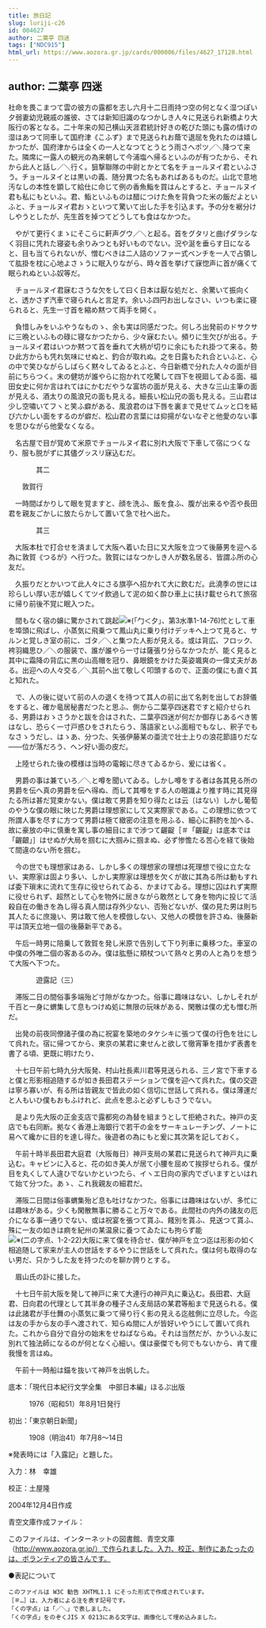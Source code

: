 ```yaml
---
title: 旅日記
slug: luriji-c26
id: 004627
author: 二葉亭 四迷
tags: ["NDC915"]
html_url: https://www.aozora.gr.jp/cards/000006/files/4627_17128.html
---
```


## author: 二葉亭 四迷

社命を畏こまつて雲の彼方の露都を志し六月十二日雨持つ空の何となく湿つぽい夕弱妻幼児親戚の誰彼、さては新知旧識のなつかしき人々に見送られ新橋より大阪行の客となる。二十年来の知己横山天涯君統計好きの乾びた頭にも露の情けの湿はあつて同車して国府津《こふず》まで見送られお蔭で退屈を免れたのは嬉しかつたが、国府津からは全くの一人となつてとうとう雨さへポツ／＼降つて来た。隣席に一露人の観光の為来朝して今浦塩へ帰るといふのが有つたから、それから此人と話し／＼行く。狙撃聯隊の中尉とかとて名をチョールヌイ君といふさう。チョールヌイとは黒いの義、随分異つた名もあればあるものだ。山北で意地汚なしの本性を顕して給仕に命じて例の香魚鮨を買はんとすると、チョールヌイ君も私にもといふ。君、鮨といふものは醋につけた魚を背負つた米の飯だよといふと、チョールヌイ君おゝといつて驚いて出した手を引込ます。予の分を裾分けしやうとしたが、先生首を掉つてどうしても食はなかつた。

　やがて更行くまゝにそこらに鼾声グウ／＼と起る。首をグタリと曲げダラシなく羽目に凭れた寝姿も余りみつとも好いものでない。況や涎を垂らす日になると、目も当てられないが、憎むべきは二人詰のソファー式ベンチを一人で占領して肱掛を枕に心地よさゝうに眠入りながら、時々首を挙げて寐惚声に首が痛くて眠られぬといふ奴等だ。

　チョールヌイ君寐むさうな欠をして曰く日本は厭な処だと、余驚いて振向くと、透かさず汽車で寝られんと言足す。余いふ四円お出しなさい、いつも楽に寝られると、先生一寸首を縮め黙つて両手を開く。

　負惜しみをいふやうなものゝ、余も実は同感だつた。何しろ出発前のドサクサに三晩といふもの碌に寝なかつたから、少々寐むたい。頻りに生欠びが出る。チョールヌイ君はいつか黙つて首を垂れて大柄が切りに余にもたれ掛つて来る。勢ひ此方からも凭れ気味にせぬと、釣合が取れぬ。之を日露もたれ合といふと、心の中で笑ひながらしばらく黙々してゐるとふと、今日新橋で分れた人々の面が目前にちらつく。末の健坊が誰やらに抱かれて吃驚して四下を視廻してゐる面、福田女史に何か言はれてはにかむだやうな富坊の面が見える、大きな三山主筆の面が見える、酒太りの風浪兄の面も見える。細長い松山兄の面も見える。三山君は少し空嘯いてフヽと笑ふ癖がある、風浪君のは下唇を裏まで見せてムッと口を結び六かしい面をするのが癖だ、松山君の言葉には抑揚がないなぞと他愛のない事を思ひながら他愛なくなる。

　名古屋で目が覚めて米原でチョールヌイ君に別れ大阪で下車して宿につくなり、服も脱がずに其儘グッスリ寐込むだ。



　　　　其二



　　敦賀行

　一時間ばかりして眼を覚ますと、顔を洗ふ、飯を食ふ、腹が出来るや否や長田君を親友ごかしに放たらかして置いて急で社へ出た。



　　　　其三



　大阪本杜で打合せを済まして大阪へ着いた日に又大阪を立つて後藤男を迎へる為に敦賀《つるが》へ行つた。敦賀にはなつかしき人が数名居る、皆謂ふ所の心友だ。

　久振りだとかいつて此人々にさる旗亭へ招かれて大に飲むだ。此澆季の世には珍らしい厚い志が嬉しくてツイ飲過して泥の如く酔ひ車上に扶け載せられて旅宿に帰り前後不覚に眠入つた。

　間もなく宿の嬶に驚かされて跳起![※(「勹＜夕」、第3水準1-14-76)](https://www.aozora.gr.jp/cards/000006/files/../../../gaiji/1-14/1-14-76.png)忙として車を埠頭に飛ばし、小蒸気に飛乗つて鳳山丸に乗り付けデッキへ上つて見ると、サルンと覚しき室の前に、ゴタ／＼と集つた人影が見える。或は背広、フロック、袴羽織思ひ／＼の服装で、誰が誰やら一寸は薩張り分らなかつたが、能く見ると其中に霜降の背広に黒の山高帽を冠り、鼻眼鏡をかけた英姿颯爽の一偉丈夫がある。出迎への人々交る／＼其前へ出て敬しく叩頭するので、正面の僕にも直ぐ其と知れた。

　で、人の後に従いて前の人の退くを待つて其人の前に出て名刺を出してお辞儀をすると、確か竜居秘書だつたと思ふ、側から二葉亭四迷君ですと紹介せられる、男爵はおゝさうかと跋を合はされた、二葉亭四迷が何だか御存じあるべき筈はなし、恐らく一寸戸惑ひをされたらう、落語家といふ面相でもなし、釈子でもなさゝうだし、はゝあ、分つた、矢張伊藤某の亜流で壮士上りの浪花節語りだな――位が落だろう、ヘン好い面の皮だ。

　上陸せられた後の模様は当時の電報に尽きてゐるから、爰には省く。

　男爵の事は兼ていろ／＼と噂を聞いてゐる。しかし噂をする者は各其見る所の男爵を伝へ真の男爵を伝へ得ぬ、而して其噂をする人の眼識より推す時に其見得たる所は甚だ覚束かない。僕は敢て男爵を知り得たとは云〔はない〕しかし葡萄のやうな僕の眼に映じた男爵は理想家にして又実際家である。この理想に依つて所謂人事を尽すに方つて男爵は極て緻密の注意を用ふる、細心に斟酌を加へる、故に豪放の中に慎重を寓し事の細目にまで渉つて齷齪［＃「齷齪」は底本では「齷齦」］はせぬが大局を掴むに大掴みに掴まぬ、必ず惨憺たる苦心を経て後始て間違のない所を掴む。

　今の世でも理想家はある、しかし多くの理想家の理想は死理想で役に立たない、実際家は固より多い、しかし実際家は理想を欠くが故に其為る所は動もすれば委下瑣末に流れて生存に役せられてゐる、かまけてゐる。理想に囚はれず実際に役せられず、超然として心を物外に居きながら敢然として身を物内に投じて活殺自在の働きを為し得る真人間は存外少ない、否殆どないが、僕の見た男は則ち其人たるに庶幾い、男は敢て他人を模倣しない、又他人の模倣を許さぬ、後藤新平は頂天立地一個の後藤新平である。

　午后一時男に陪乗して敦賀を発し米原で告別して下り列車に乗移つた。車室の中僕の外唯二個の客あるのみ。僕は肱懸に頬杖ついて熟々と男の人と為りを想うて大阪へ下つた。



　　　　遊露記（三）



　滞阪二日の間俗事多端殆ど寸隙がなかつた。俗事に趣味はない、しかしそれが千百と一身に蝟集して息もつけぬ処に無限の玩味がある、閑散は僕の尤も憎む所だ。

　出発の前夜同僚諸子僕の為に祝宴を築地のタケシキに張つて僕の行色を壮にして呉れた。宿に帰つてから、東京の某君に柬せんと欲して徹宵筆を措かず表書を書了る頃、更既に明けたり、

　十七日午前七時九分大阪発、村山社長素川君等見送られる、三ノ宮で下車すると僕と形影相追随するが如き長田君ステーションで僕を迎へて呉れた。僕の交遊は寧ろ寡いが、有る所は皆親友で皆此の如く信切に世話して呉れる。僕は薄運だと人もいひ僕もおもふけれど、此点を思ふと必ずしもさうでない。

　是より先大阪の正金支店で露都宛の為替を組まうとして拒絶された。神戸の支店でも右同断。拠なく香港上海銀行で若干の金をサーキュレーチング、ノートに易へて纔かに目的を達し得た。後遊者の為にもと爰に其次第を記しておく。

　午前十時半長田君大庭君（大阪毎日）神戸支局の某君に見送られて神戸丸に乗込む。キャビンに入ると、花の如き美人が居て小腰を屈めて挨拶せられる。僕が目を丸くして人違ひでないかといつたら、イヽエ日向の家内でざいますといはれて始て分つた。あゝ、これ我親友の細君だ。



　滞阪二日間は俗事蝟集殆ど息も吐けなかつた。俗事には趣味はないが、多忙には趣味がある。少くも閑散無事に勝ること万々である。此間社の内外の諸友の厄介になる事一通りでない、或は祝宴を張つて貰ふ、餞別を貰ふ、見送つて貰ふ、殊に一友の如きは痾を紀州の某温泉に養つてゐたにも拘らず能![※(二の字点、1-2-22)](https://www.aozora.gr.jp/cards/000006/files/../../../gaiji/1-02/1-02-22.png)大阪に来て僕を待合せ、僕が神戸を立つ迄は形影の如く相追随して家来が主人の世話をするやうに世話をして呉れた。僕は何も取得のない男だ、只かうした友を持つたのを聊か誇りとする。

　眉山氏の訃に接した。

　十七日午前大阪を発して神戸に来て大連行の神戸丸に乗込む。長田君、大庭君、日向君の代理として其半身の種子さん支局詰の某君等船まで見送られる。僕は此諸君が手仕舞の小蒸気に乗つて帰り行く影の見える迄舷側に立尽した。今迄は友の手から友の手へ渡されて、知らぬ間に人が皆好いやうにして置いて呉れた。これから自分で自分の始末をせねばならぬ。それは当然だが、かういふ友に別れて独法師になるのが何となく心細い。僕は豪傑でも何でもないから、肯て痩我慢を言はぬ。

　午前十一時船は錨を抜いて神戸を出帆した。













底本：「現代日本紀行文学全集　中部日本編」ほるぷ出版


　　　1976（昭和51）年8月1日発行

初出：「東京朝日新聞」

　　　1908（明治41）年7月8～14日

※発表時には「入露記」と題した。

入力：林　幸雄

校正：土屋隆

2004年12月4日作成

青空文庫作成ファイル：

このファイルは、インターネットの図書館、青空文庫（http://www.aozora.gr.jp/）で作られました。入力、校正、制作にあたったのは、ボランティアの皆さんです。











●表記について


	このファイルは W3C 勧告 XHTML1.1 にそった形式で作成されています。
	［＃…］は、入力者による注を表す記号です。
	「くの字点」は「／＼」で表しました。
	「くの字点」をのぞくJIS X 0213にある文字は、画像化して埋め込みました。